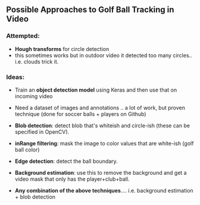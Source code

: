 ## Possible Approaches to Golf Ball Tracking in Video ##

### Attempted: ###
- **Hough transforms** for circle detection
 - this sometimes works but in outdoor video it detected too many circles.. i.e. clouds trick it.

### Ideas: ###
- Train an **object detection model** using Keras and then use that on incoming video
 - Need a dataset of images and annotations .. a lot of work, but proven technique (done for soccer balls + players on Github)

- **Blob detection**: detect blob that's whiteish and circle-ish (these can be specified in OpenCV).

- **inRange filtering**: mask the image to color values that are white-ish (golf ball color)

- **Edge detection**: detect the ball boundary.

- **Background estimation**: use this to remove the background and get a video mask that only has the player+club+ball.

- **Any combination of the above techniques**.... i.e. background estimation + blob detection

